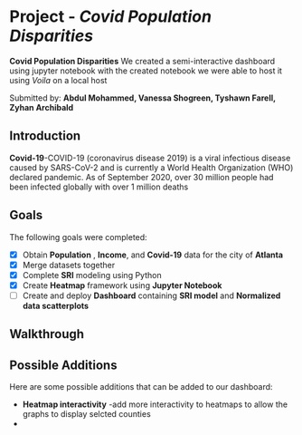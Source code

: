 # Project  - *Covid Population Disparities*

**Covid Population Disparities** We created a semi-interactive dashboard using jupyter notebook with the created notebook we were able to host it using *Voila* on a local host

Submitted by: **Abdul Mohammed, Vanessa Shogreen, Tyshawn Farell, Zyhan Archibald**

## Introduction
**Covid-19**-COVID-19 (coronavirus disease 2019) is a viral infectious disease caused by SARS-CoV-2 and is currently a World Health Organization (WHO) declared pandemic. As of September 2020, over 30 million people had been infected globally with over 1 million deaths

## Goals

The following goals were completed:

* [X] Obtain **Population** , **Income**, and **Covid-19** data for the city of **Atlanta**
* [X] Merge datasets together
* [X] Complete **SRI** modeling using Python
* [X] Create **Heatmap** framework using **Jupyter Notebook**
* [ ] Create and deploy **Dashboard** containing **SRI model** and **Normalized data scatterplots**
## Walkthrough


## Possible Additions

Here are some possible additions that can be added to our dashboard:

* **Heatmap interactivity** -add more interactivity to heatmaps to allow the graphs to display selcted counties
*
